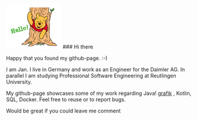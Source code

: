<img src="https://github.com/JanMeckelholt/JanMeckelholt/blob/main/hellowinniepooh.gif" width="150px">
### Hi there

Happy that you found my github-page. :-)

I am Jan.
I live in Germany and work as an Engineer for the Daimler AG.
In parallel I am studying Professional Software Engineering at Reutlingen University.

My github-page showcases some of my work regarding 
Java! [grafik](https://user-images.githubusercontent.com/27909458/109377767-baa5f800-78cd-11eb-8594-95c6db58eba6.png)
, Kotlin, SQL, Docker.
Feel free to reuse or to report bugs.

Would be great if you could leave me comment



<!--
**JanMeckelholt/JanMeckelholt** is a ✨ _special_ ✨ repository because its `README.md` (this file) appears on your GitHub profile.

Here are some ideas to get you started:

- 🔭 I’m currently working on ...
- 🌱 I’m currently learning ...
- 👯 I’m looking to collaborate on ...
- 🤔 I’m looking for help with ...
- 💬 Ask me about ...
- 📫 How to reach me: ...
- 😄 Pronouns: ...
- ⚡ Fun fact: ...
-->
